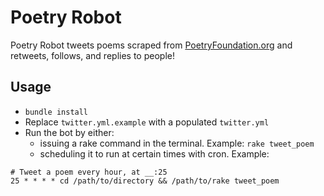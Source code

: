 # Poetry Robot

Poetry Robot tweets poems scraped from [PoetryFoundation.org](http://poetryfoundation.org) and retweets, follows, and replies to people!

## Usage

- `bundle install`
- Replace `twitter.yml.example` with a populated `twitter.yml`
- Run the bot by either:
  - issuing a rake command in the terminal. Example: `rake tweet_poem`
  - scheduling it to run at certain times with cron. Example:

```
# Tweet a poem every hour, at __:25
25 * * * * cd /path/to/directory && /path/to/rake tweet_poem
```
